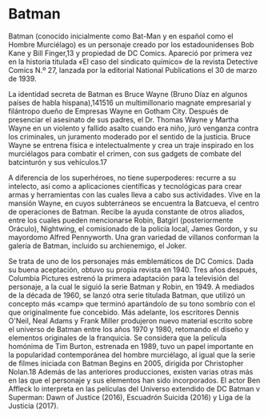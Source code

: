 # Batman

Batman (conocido inicialmente como Bat-Man y en español como el Hombre Murciélago) es un personaje creado por los estadounidenses Bob Kane y Bill Finger,13​ y propiedad 
de DC Comics. Apareció por primera vez en la historia titulada «El caso del sindicato químico» de la revista Detective Comics N.º 27, lanzada por la editorial National 
Publications el 30 de marzo de 1939.

La identidad secreta de Batman es Bruce Wayne (Bruno Díaz en algunos países de habla hispana),14​15​16​ un multimillonario magnate empresarial y filántropo dueño de 
Empresas Wayne en Gotham City. Después de presenciar el asesinato de sus padres, el Dr. Thomas Wayne y Martha Wayne en un violento y fallido asalto cuando era niño, 
juró venganza contra los criminales, un juramento moderado por el sentido de la justicia. Bruce Wayne se entrena física e intelectualmente y crea un traje inspirado 
en los murciélagos para combatir el crimen, con sus gadgets de combate del batcinturón y sus vehículos.17​

A diferencia de los superhéroes, no tiene superpoderes: recurre a su intelecto, así como a aplicaciones científicas y tecnológicas para crear armas y herramientas 
con las cuales lleva a cabo sus actividades. Vive en la mansión Wayne, en cuyos subterráneos se encuentra la Batcueva, el centro de operaciones de Batman. Recibe la 
ayuda constante de otros aliados, entre los cuales pueden mencionarse Robin, Batgirl (posteriormente Oráculo), Nightwing, el comisionado de la policía local, James 
Gordon, y su mayordomo Alfred Pennyworth. Una gran variedad de villanos conforman la galería de Batman, incluido su archienemigo, el Joker.

Se trata de uno de los personajes más emblemáticos de DC Comics. Dada su buena aceptación, obtuvo su propia revista en 1940. Tres años después, Columbia Pictures 
estrenó la primera adaptación para la televisión del personaje, a la cual le siguió la serie Batman y Robin, en 1949. A mediados de la década de 1960, se lanzó otra 
serie titulada Batman, que utilizó un concepto más «camp» que terminó apartándolo de su tono sombrío con el que originalmente fue concebido. Más adelante, los 
escritores Dennis O'Neil, Neal Adams y Frank Miller produjeron nuevo material escrito sobre el universo de Batman entre los años 1970 y 1980, retomando el diseño y 
elementos originales de la franquicia. Se considera que la película homónima de Tim Burton, estrenada en 1989, tuvo un papel importante en la popularidad contemporánea 
del hombre murciélago, al igual que la serie de filmes iniciada con Batman Begins en 2005, dirigida por Christopher Nolan.18​ Además de las anteriores producciones, 
existen varias otras más en las que el personaje y sus elementos han sido incorporados. El actor Ben Affleck lo interpreta en las películas del Universo extendido de 
DC Batman v Superman: Dawn of Justice (2016), Escuadrón Suicida (2016) y Liga de la Justicia (2017).
